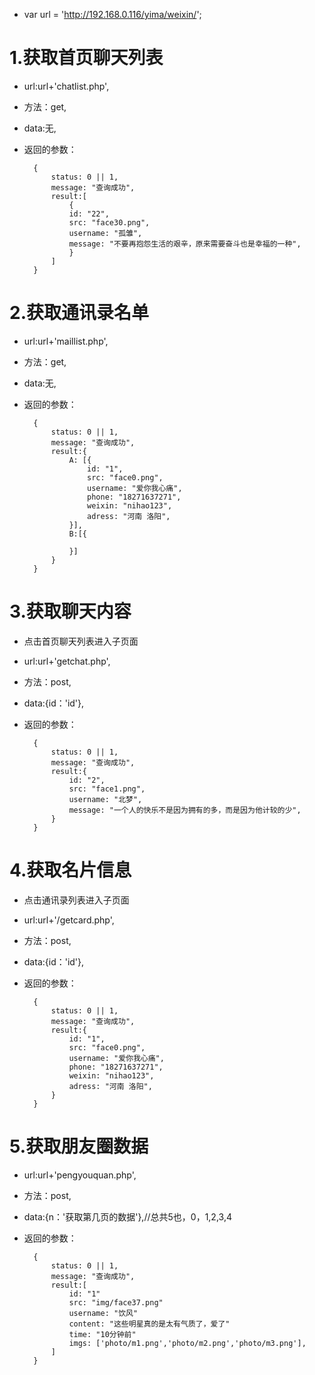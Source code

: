 * var url = 'http://192.168.0.116/yima/weixin/';

# 1.获取首页聊天列表 #
* url:url+'chatlist.php',
* 方法：get,
* data:无,
* 返回的参数：

    	{
    		status: 0 || 1, 
			message: "查询成功", 
			result:[
				{
				id: "22",
				src: "face30.png",
				username: "孤雏",
				message: "不要再抱怨生活的艰辛，原来需要奋斗也是幸福的一种",
				}
			]
    	}
# 2.获取通讯录名单 #
* url:url+'maillist.php',
* 方法：get,
* data:无,
* 返回的参数：

    	{
    		status: 0 || 1, 
			message: "查询成功", 
			result:{
				A: [{
					id: "1",
					src: "face0.png",
					username: "爱你我心痛",
					phone: "18271637271",
					weixin: "nihao123",
					adress: "河南 洛阳",
				}],
				B:[{
					
				}]
			}
    	}

# 3.获取聊天内容 #
* 点击首页聊天列表进入子页面
* url:url+'getchat.php',
* 方法：post,
* data:{id：'id'},
* 返回的参数：

    	{
    		status: 0 || 1, 
			message: "查询成功", 
			result:{
				id: "2",
				src: "face1.png",
				username: "北梦",
				message: "一个人的快乐不是因为拥有的多，而是因为他计较的少",
			}
    	}

# 4.获取名片信息 #
* 点击通讯录列表进入子页面
* url:url+'/getcard.php',
* 方法：post,
* data:{id：'id'},
* 返回的参数：

    	{
    		status: 0 || 1, 
			message: "查询成功", 
			result:{
				id: "1",
				src: "face0.png",
				username: "爱你我心痛",
				phone: "18271637271",
				weixin: "nihao123",
				adress: "河南 洛阳",
			}
    	}

# 5.获取朋友圈数据 #
* url:url+'pengyouquan.php',
* 方法：post,
* data:{n：'获取第几页的数据'},//总共5也，0，1,2,3,4
* 返回的参数：

    	{
    		status: 0 || 1, 
			message: "查询成功", 
			result:[
				id: "1"
				src: "img/face37.png"
				username: "饮风"
				content: "这些明星真的是太有气质了，爱了"
				time: "10分钟前"
				imgs: ['photo/m1.png','photo/m2.png','photo/m3.png'],
			]
    	}